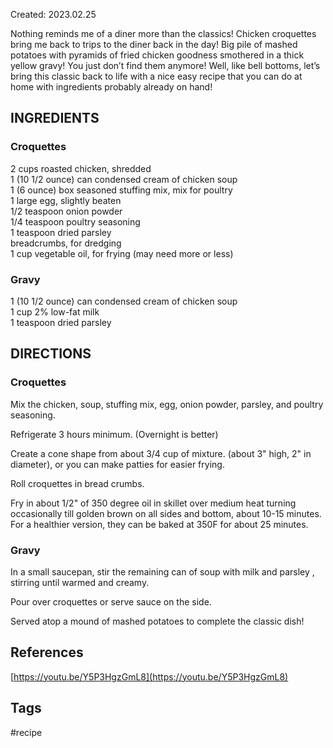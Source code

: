 Created: 2023.02.25

Nothing reminds me of a diner more than the classics! Chicken croquettes bring me back to trips to the diner back in the day! Big pile of mashed potatoes with pyramids of fried chicken goodness smothered in a thick yellow gravy! You just don’t find them anymore! Well, like bell bottoms, let’s bring this classic back to life with a nice easy recipe that you can do at home with ingredients probably already on hand!  
  
## INGREDIENTS  
### Croquettes  
2 cups roasted chicken, shredded  
1 (10 1/2 ounce) can condensed cream of chicken soup  
1 (6 ounce) box seasoned stuffing mix, mix for poultry  
1 large egg, slightly beaten  
1/2 teaspoon onion powder  
1/4 teaspoon poultry seasoning  
1 teaspoon dried parsley  
breadcrumbs, for dredging  
1 cup vegetable oil, for frying (may need more or less)  
  
### Gravy  
1 (10 1/2 ounce) can condensed cream of chicken soup  
1 cup 2% low-fat milk  
1 teaspoon dried parsley  
  
## DIRECTIONS  
### Croquettes  
Mix the chicken, soup, stuffing mix, egg, onion powder, parsley, and poultry seasoning.  
  
Refrigerate 3 hours minimum. (Overnight is better)  
  
Create a cone shape from about 3/4 cup of mixture. (about 3" high, 2" in diameter), or you can make patties for easier frying.  
  
Roll croquettes in bread crumbs.  
  
Fry in about 1/2" of 350 degree oil in skillet over medium heat turning occasionally till golden brown on all sides and bottom, about 10-15 minutes. For a healthier version, they can be baked at 350F for about 25 minutes.  
  
### Gravy  
In a small saucepan, stir the remaining can of soup with milk and parsley , stirring until warmed and creamy.  
  
Pour over croquettes or serve sauce on the side.  
  
Served atop a mound of mashed potatoes to complete the classic dish!

## References
[https://youtu.be/Y5P3HgzGmL8](https://youtu.be/Y5P3HgzGmL8)
## Tags
#recipe 